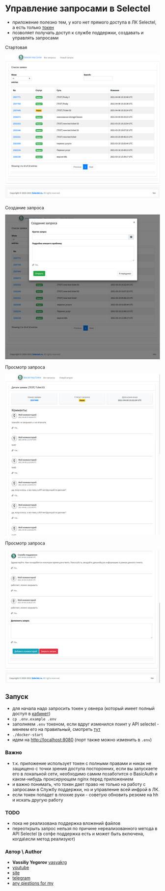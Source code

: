 # Управление запросами в Selectel

- приложение полезно тем, у кого нет прямого доступа в ЛК Selectel, а есть только [токен](https://my.selectel.ru/profile/apikeys)
- позволяет получать доступ к службе поддержки, создавать и управлять запросами

Стартовая

![](app/public/dist/img/screen1.png)

Создание запроса

![](app/public/dist/img/screen2.png)

Просмотр запроса

![](app/public/dist/img/screen3.png)

Просмотр запроса

![](app/public/dist/img/screen4.png)


## Запуск
- для начала надо запросить токен у овнера (который имеет полный доступ в [кабинет](https://my.selectel.ru/profile/apikeys))
- `cp .env.example .env`
- заполняем `.env` токеном, если вдруг изменился поинт у API selectel - меняем его на правильный, смотреть [тут](https://developers.selectel.ru/docs/control-panel/tickets/)
- `./docker-start`
- идем на [http://localhost:8080](http://localhost:8080) (порт также можно изменить в `.env`)

### Важно
- т.к. приложение использует токен c полными правами и никак не защищено с точки зрения доступа посторонних, если вы запускаете его в локальной сети, необходимо самим позаботится о BasicAuth и каком-нибудь проксирующем nginx перед приложением
- и важно понимать, что токен дает право не только на работу с запросами в Службу поддержки, но и управление всей инфрой в ЛК.
- если токен попадет в плохие руки - советую обновить резюме на hh и искать другую работу


### TODO
- пока не реализована поддержка вложений файлов
- переоткрыть запрос нельзя по причине нереализованного метода в API Selectel (в сотфе поддержка есть и может быть включена, когда\если метод реализуют)


### Автор \ Author
- **Vassiliy Yegorov** [vasyakrg](https://github.com/vasyakrg)
- [youtube](https://youtube.com/realmanual)
- [site](https://vk.com/realmanual)
- [telegram](https://t.me/realmanual)
- [any qiestions for my](https://t.me/realmanual_group)
